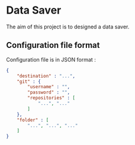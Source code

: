 # Data Saver

The aim of this project is to designed a data saver.

## Configuration file format

Configuration file is in JSON format :

```json
{
    "destination" : "...",
    "git" : {
        "username" : "",
        "password" : "",
        "repositories" : [
            "...", "..."
        ]
    },
    "folder" : [
        "...", "...", "..."
    ]
}
```
